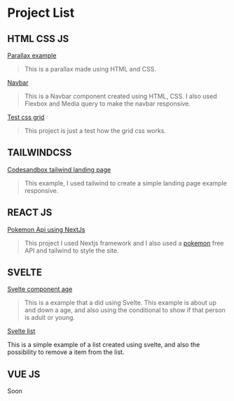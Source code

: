 # Project List

## HTML CSS JS

[Parallax example](https://codepen.io/caiocodp/pen/ExbdpMy)
> This is a parallax made using HTML and CSS.

[Navbar](https://codepen.io/caiocodp/pen/KKyxvOv)
> This is a Navbar component created using HTML, CSS. I also used Flexbox and Media query to make the navbar responsive.

[Test css grid](https://codepen.io/caiocodp/pen/qBVMROa)
> This project is just a test how the grid css works.

## TAILWINDCSS

[Codesandbox tailwind landing page](https://codesandbox.io/s/brave-cannon-8jkdk0?file=/index.html)
> This example, I used tailwind to create a simple landing page example responsive.

## REACT JS

[Pokemon Api using NextJs](https://next-tailwind-pokemon.vercel.app/)
> This project I used Nextjs framework and I also used a [pokemon](https://pokeapi.co/) free API and tailwind to style the site.

## SVELTE

[Svelte component age](https://codesandbox.io/s/suspicious-hoover-1koy31)
> This is a example that a did using Svelte. This example is about up and down a age, and also using the conditional to show if that person is adult or young.

[Svelte list](https://codesandbox.io/s/svelte-listloop-vpxssq)

This is a simple example of a list created using svelte, and also the possibility to remove a item from the list.

## VUE JS

Soon
